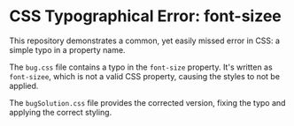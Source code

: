 # CSS Typographical Error: font-sizee

This repository demonstrates a common, yet easily missed error in CSS: a simple typo in a property name.

The `bug.css` file contains a typo in the `font-size` property.  It's written as `font-sizee`, which is not a valid CSS property, causing the styles to not be applied.

The `bugSolution.css` file provides the corrected version, fixing the typo and applying the correct styling.